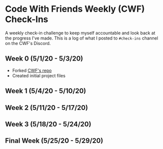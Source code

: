 # Code With Friends Weekly (CWF) Check-Ins
A weekly check-in challenge to keep myself accountable and look back at the progress I've made.
This is a log of what I posted to `#check-ins` channel on the CWF's Discord.

## Week 0 (5/1/20 - 5/3/20)
* Forked [CWF's repo](https://github.com/ScottKwang/CodeWithFriends-Spring2020)
* Created initial project files

## Week 1 (5/4/20 - 5/10/20)

## Week 2 (5/11/20 - 5/17/20)

## Week 3 (5/18/20 - 5/24/20)

## Final Week (5/25/20 - 5/29/20)
